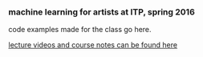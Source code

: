 ### machine learning for artists at ITP, spring 2016

code examples made for the class go here.

[lecture videos and course notes can be found here](http://ml4a.github.io/classes/itp-S16/)